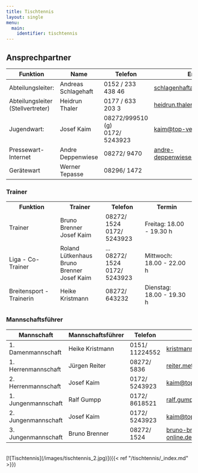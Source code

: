 ```yaml
---
title: Tischtennis
layout: single
menu:
  main:
    identifier: tischtennis
---
```


## Ansprechpartner

<table>
<thead> 
<tr>
<th>Funktion</th> <th>Name</th> <th>Telefon</th><th>Email</th>
</tr>
</thead>
<tbody>
<tr class="odd">
<td>Abteilungsleiter:</td>
<td>Andreas Schlagehaft<br></td>
<td>0152 / 233 438 46<br></td>
<td><a title="Mail an Herrn Andreas Schlagenhaft" href="mailto:schlagenhafta@protonmail.ch">schlagenhafta@protonmail.ch</a><br></td>
</tr>
<tr class="even">
<td>Abteilungsleiter<br>(Stellvertreter)</td>
<td>Heidrun Thaler<br></td>
<td>0177 / 633 203 3<br></td>
<td><a title="Mail an Frau Heidrun Thaler" href="mailto:heidrun.thaler@gmx.de">heidrun.thaler@gmx.de</a></td>
</tr>
<tr class="odd">
<td>Jugendwart:<br></td>
<td>Josef Kaim</td>
<td>08272/999510 (g)<br>0172/ 5243923</td>
<td><a title="Mail an Herrn Josef Kaim" href="mailto:kaim@top-vers.de">kaim@top-vers.de</a></td>
</tr>
<tr class="even">
<td>Pressewart-Internet</td>
<td>Andre Deppenwiese</td>
<td>08272/ 9470<br></td>
<td><a title="Mail an Herrn Andre Deppenwiese" href="mailto:andre-deppenwiese@online.de">andre-deppenwiese@online.de</a><br></td>
</tr>
<tr class="odd">
<td>Gerätewart</td>
<td>Werner Tepasse</td>
<td>08296/ 1472</td>
<td></td>
</tr>
</tbody>
</table>

###  Trainer

<table>
<thead> 
<tr>
<th>Funktion</th><th>Trainer</th><th>Telefon</th><th>Termin<br></th>
</tr>
<tr class="even">
<td>Trainer</td>
<td>Bruno Brenner<br>Josef Kaim</td>
<td>08272/ 1524<br>0172/ 5243923</td>
<td>Freitag: 18.00 - 19.30 h</td>
</tr>
<tr class="odd">
<td>Liga - Co-Trainer</td>
<td>Roland Lütkenhaus<br>Bruno Brenner<br>Josef Kaim</td>
<td>...<br>08272/ 1524<br>0172/ 5243923</td>
<td>Mittwoch: 18.00 - 22.00 h<br></td>
</tr>
<tr class="even">
<td>Breitensport - Trainerin</td>
<td>Heike Kristmann</td>
<td>08272/ 643232</td>
<td>Dienstag: 18.00 - 19.30 h</td>
</tr>
</thead> 
<tbody>
</tbody>
</table>

### Mannschaftsführer

<table>
<thead>
<tr>
<th>Mannschaft</th><th>Mannschaftsführer</th><th>Telefon</th></th><th>Email</th>
</tr>
</thead> 
<tbody>
<tr class="even">
<td>1. Damenmannschaft<br></td>
<td>Heike Kristmann<br></td>
<td>0151/ 11224552<br></td>
<td><a title="Mail an Frau Heike Kristmann" href="mailto:kristmann@onlinehome.de">kristmann@onlinehome.de</a></td>
</tr>
<tr class="odd">
<td>1. Herrenmannschaft</td>
<td>Jürgen Reiter<br></td>
<td>08272/ 5836<br></td>
<td><a title="Mail an Herrn Jürgen Reiter" href="mailto:reiter.metall@gmx.de">reiter.metall@gmx.de</a></td>
</tr>
<tr class="even">
<td>2. Herrenmannschaft</td>
<td>Josef Kaim</td>
<td>0172/ 5243923</td>
<td><a title="Mail an Herrn Josef Kaim" href="mailto:kaim@top-vers.de">kaim@top-vers.de</a></td>
</tr>
<tr class="odd">
<td>1. Jungenmannschaft</td>
<td>Ralf Gumpp<br></td>
<td>0172/ 8618521<br></td>
<td><a title="Mial an Herrn Ralf Gumpp" href="mailto:ralf.gumpp@zeppelin.com">ralf.gumpp@zeppelin.com</a></td>
</tr>
<tr class="odd">
<td>2. Jungenmannschaft</td>
<td>Josef Kaim<br></td>
<td>0172/ 5243923</td>
<td><a title="Mail an Herrn Josef Kaim" href="mailto:kaim@top-vers.de">kaim@top-vers.de</a></td>
</tr>
<tr class="even">
<td>3. Jungenmannschaft</td>
<td>Bruno Brenner<br></td>
<td>08272/ 1524</td>
<td><a title="Mail an Herrn Bruno Brenner" href="mailto:bruno-brenner@t-online.de">bruno-brenner@t-online.de</a></td>
</tr>
</tbody>
</table>
<br>
[![Tischtennis](/images/tischtennis_2.jpg)]({{< ref "/tischtennis/_index.md" >}})

